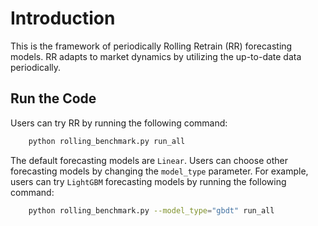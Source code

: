 # Introduction

This is the framework of periodically Rolling Retrain (RR) forecasting models. RR adapts to market dynamics by utilizing the up-to-date data periodically.

## Run the Code
Users can try RR by running the following command:
```bash
    python rolling_benchmark.py run_all
```

The default forecasting models are `Linear`. Users can choose other forecasting models by changing the `model_type` parameter.
For example, users can try `LightGBM` forecasting models by running the following command:
```bash
    python rolling_benchmark.py --model_type="gbdt" run_all
```